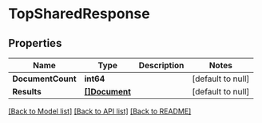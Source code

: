# TopSharedResponse

## Properties
Name | Type | Description | Notes
------------ | ------------- | ------------- | -------------
**DocumentCount** | **int64** |  | [default to null]
**Results** | [**[]Document**](Document.md) |  | [default to null]

[[Back to Model list]](../README.md#documentation-for-models) [[Back to API list]](../README.md#documentation-for-api-endpoints) [[Back to README]](../README.md)

